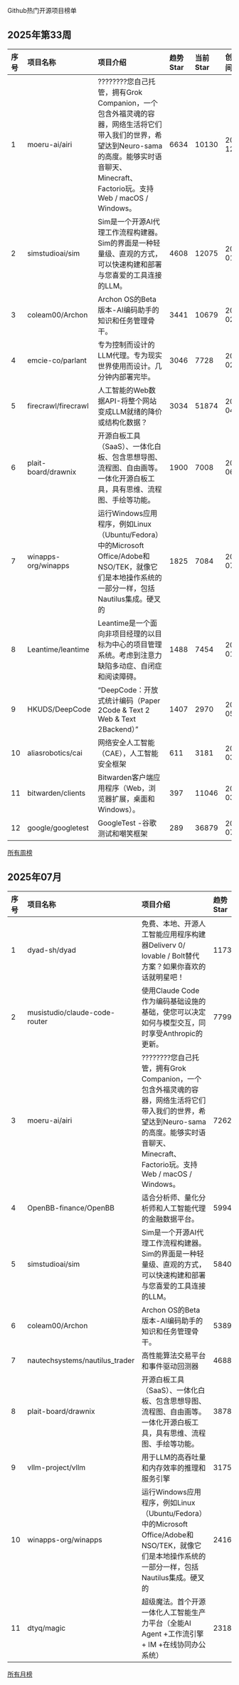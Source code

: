 Github热门开源项目榜单

## 2025年第33周

|序号|项目名称|项目介绍|趋势Star|当前Star|创建时间|
|:---|:---|:---|:---|:---|:---|
|1|moeru-ai/airi|????????您自己托管，拥有Grok Companion，一个包含外福灵魂的容器，网络生活将它们带入我们的世界，希望达到Neuro-sama的高度。能够实时语音聊天、Minecraft、Factorio玩。支持Web / macOS / Windows。|6634|10130|2024-12-01|
|2|simstudioai/sim|Sim是一个开源AI代理工作流程构建器。Sim的界面是一种轻量级、直观的方式，可以快速构建和部署与您喜爱的工具连接的LLM。|4608|12075|2025-01-05|
|3|coleam00/Archon|Archon OS的Beta版本-AI编码助手的知识和任务管理骨干。|3441|10679|2025-02-07|
|4|emcie-co/parlant|专为控制而设计的LLM代理。专为现实世界使用而设计。几分钟内部署完毕。|3046|7728|2024-02-15|
|5|firecrawl/firecrawl|人工智能的Web数据API-将整个网站变成LLM就绪的降价或结构化数据？|3034|51874|2024-04-15|
|6|plait-board/drawnix|开源白板工具（SaaS）、一体化白板、包含思想导图、流程图、自由画等。一体化开源白板工具，具有思维、流程图、手绘等功能。|1900|7008|2024-06-04|
|7|winapps-org/winapps|运行Windows应用程序，例如Linux（Ubuntu/Fedora）中的Microsoft Office/Adobe和NSO/TEK，就像它们是本地操作系统的一部分一样，包括Nautilus集成。硬叉的|1825|7084|2023-07-05|
|8|Leantime/leantime|Leantime是一个面向非项目经理的以目标为中心的项目管理系统。考虑到注意力缺陷多动症、自闭症和阅读障碍。|1488|7454|2015-01-23|
|9|HKUDS/DeepCode|“DeepCode：开放式统计编码（Paper 2Code & Text 2 Web & Text 2Backend）”|1407|2970|2025-05-14|
|10|aliasrobotics/cai|网络安全人工智能（CAE），人工智能安全框架|611|3181|2025-03-31|
|11|bitwarden/clients|Bitwarden客户端应用程序（Web，浏览器扩展，桌面和Windows）。|397|11046|2016-03-09|
|12|google/googletest|GoogleTest -谷歌测试和嘲笑框架|289|36879|2015-07-28|

[所有周榜](./week/week.md)

## 2025年07月

|序号|项目名称|项目介绍|趋势Star|当前Star|创建时间|
|:---|:---|:---|:---|:---|:---|
|1|dyad-sh/dyad|免费、本地、开源人工智能应用程序构建器Deliverv 0/ lovable / Bolt替代方案？如果你喜欢的话就明星吧！|11731|13831|2025-04-11|
|2|musistudio/claude-code-router|使用Claude Code作为编码基础设施的基础，使您可以决定如何与模型交互，同时享受Anthropic的更新。|7799|15194|2025-02-25|
|3|moeru-ai/airi|????????您自己托管，拥有Grok Companion，一个包含外福灵魂的容器，网络生活将它们带入我们的世界，希望达到Neuro-sama的高度。能够实时语音聊天、Minecraft、Factorio玩。支持Web / macOS / Windows。|7262|10129|2024-12-01|
|4|OpenBB-finance/OpenBB|适合分析师、量化分析师和人工智能代理的金融数据平台。|5994|51261|2020-12-20|
|5|simstudioai/sim|Sim是一个开源AI代理工作流程构建器。Sim的界面是一种轻量级、直观的方式，可以快速构建和部署与您喜爱的工具连接的LLM。|5840|12075|2025-01-05|
|6|coleam00/Archon|Archon OS的Beta版本-AI编码助手的知识和任务管理骨干。|5389|10679|2025-02-07|
|7|nautechsystems/nautilus_trader|高性能算法交易平台和事件驱动回测器|4688|14537|2018-06-25|
|8|plait-board/drawnix|开源白板工具（SaaS）、一体化白板、包含思想导图、流程图、自由画等。一体化开源白板工具，具有思维、流程图、手绘等功能。|3878|7008|2024-06-04|
|9|vllm-project/vllm|用于LLM的高吞吐量和内存效率的推理和服务引擎|3175|56253|2023-02-09|
|10|winapps-org/winapps|运行Windows应用程序，例如Linux（Ubuntu/Fedora）中的Microsoft Office/Adobe和NSO/TEK，就像它们是本地操作系统的一部分一样，包括Nautilus集成。硬叉的|2416|7083|2023-07-05|
|11|dtyq/magic|超级魔法。首个开源一体化人工智能生产力平台（全能AI Agent +工作流引擎+ IM +在线协同办公系统）|2318|3486|2025-05-14|

[所有月榜](./month/month.md)